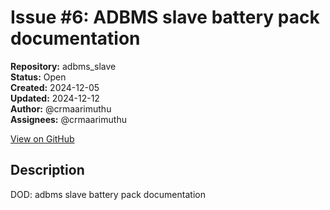 # Issue #6: ADBMS slave battery pack documentation

**Repository:** adbms_slave  
**Status:** Open  
**Created:** 2024-12-05  
**Updated:** 2024-12-12  
**Author:** @crmaarimuthu  
**Assignees:** @crmaarimuthu  

[View on GitHub](https://github.com/Simtestlab/adbms_slave/issues/6)

## Description

DOD: adbms slave battery pack documentation